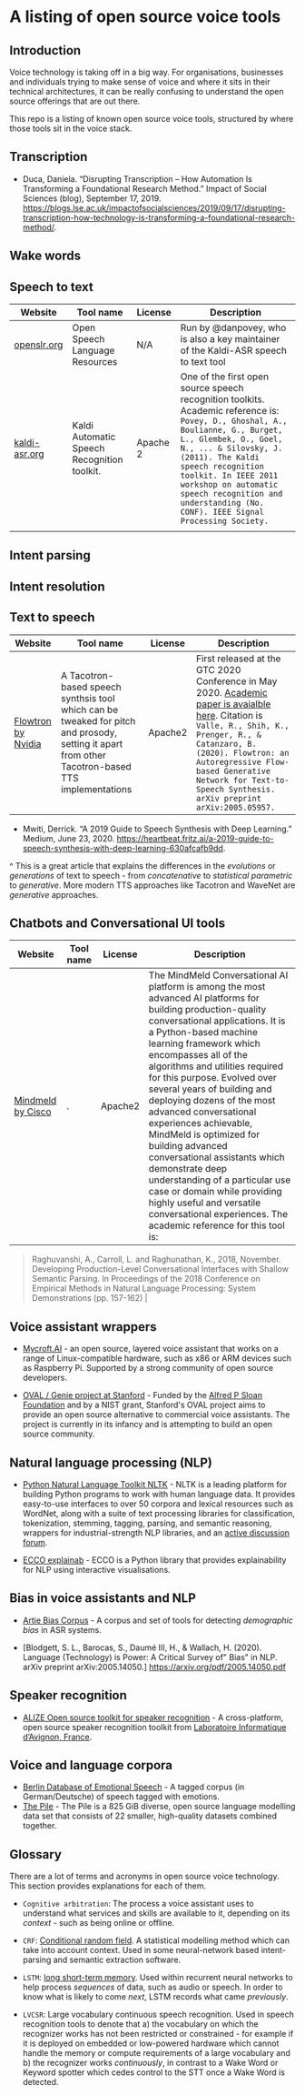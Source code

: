 # A listing of open source voice tools 

## Introduction 

Voice technology is taking off in a big way. For organisations, businesses and individuals trying to make sense of voice and where it sits in their technical architectures, it can be really confusing to understand the open source offerings that are out there. 

This repo is a listing of known open source voice tools, structured by where those tools sit in the voice stack. 

## Transcription 

* Duca, Daniela. “Disrupting Transcription – How Automation Is Transforming a Foundational Research Method.” Impact of Social Sciences (blog), September 17, 2019. https://blogs.lse.ac.uk/impactofsocialsciences/2019/09/17/disrupting-transcription-how-technology-is-transforming-a-foundational-research-method/.


## Wake words 

## Speech to text 

| Website | Tool name | License | Description |
|---------|-----------|---------|-------------|
|[openslr.org](https://openslr.org)|Open Speech Language Resources|N/A          |Run by @danpovey, who is also a key maintainer of the Kaldi-ASR speech to text tool             |Provides a place to host open speech datasets, corpora and so on.
| [kaldi-asr.org](https://kaldi-asr.org)        |Kaldi Automatic Speech Recognition toolkit.           |Apache 2         |One of the first open source speech recognition toolkits. Academic reference is: `Povey, D., Ghoshal, A., Boulianne, G., Burget, L., Glembek, O., Goel, N., ... & Silovsky, J. (2011). The Kaldi speech recognition toolkit. In IEEE 2011 workshop on automatic speech recognition and understanding (No. CONF). IEEE Signal Processing Society.`             |
|         |           |         |             |

## Intent parsing 

## Intent resolution 

## Text to speech 

| Website | Tool name | License | Description |
|---------|-----------|---------|-------------|
|[Flowtron by Nvidia](https://nv-adlr.github.io/Flowtron)|A Tacotron-based speech synthsis tool which can be tweaked for pitch and prosody, setting it apart from other Tacotron-based TTS implementations|Apache2         |First released at the GTC 2020 Conference in May 2020. [Academic paper is avaialble here](https://arxiv.org/pdf/2005.05957.pdf). Citation is `Valle, R., Shih, K., Prenger, R., & Catanzaro, B. (2020). Flowtron: an Autoregressive Flow-based Generative Network for Text-to-Speech Synthesis. arXiv preprint arXiv:2005.05957.`     

* Mwiti, Derrick. “A 2019 Guide to Speech Synthesis with Deep Learning.” Medium, June 23, 2020. https://heartbeat.fritz.ai/a-2019-guide-to-speech-synthesis-with-deep-learning-630afcafb9dd.

^ This is a great article that explains the differences in the _evolutions_ or _generations_ of text to speech - from _concatenative_ to _statistical parametric_ to _generative_. More modern TTS approaches like Tacotron and WaveNet are _generative_ approaches. 


## Chatbots and Conversational UI tools 

| Website | Tool name | License | Description |
|---------|-----------|---------|-------------|
|[Mindmeld by Cisco](https://github.com/cisco/mindmeld)|.|Apache2         | The MindMeld Conversational AI platform is among the most advanced AI platforms for building production-quality conversational applications. It is a Python-based machine learning framework which encompasses all of the algorithms and utilities required for this purpose. Evolved over several years of building and deploying dozens of the most advanced conversational experiences achievable, MindMeld is optimized for building advanced conversational assistants which demonstrate deep understanding of a particular use case or domain while providing highly useful and versatile conversational experiences. The academic reference for this tool is:

> Raghuvanshi, A., Carroll, L. and Raghunathan, K., 2018, November. Developing Production-Level Conversational Interfaces with Shallow Semantic Parsing. In Proceedings of the 2018 Conference on Empirical Methods in Natural Language Processing: System Demonstrations (pp. 157-162)
| 

## Voice assistant wrappers 

* [Mycroft.AI](https://mycroft.ai) - an open source, layered voice assistant that works on a range of Linux-compatible hardware, such as x86 or ARM devices such as Raspberry Pi. Supported by a strong community of open source developers. 

* [OVAL / Genie project at Stanford](https://oval.cs.stanford.edu/) - Funded by the [Alfred P Sloan Foundation](https://sloan.org/) and by a NIST grant, Stanford's OVAL project aims to provide an open source alternative to commercial voice assistants. The project is currently in its infancy and is attempting to build an open source community. 

## Natural language processing (NLP)

* [Python Natural Language Toolkit NLTK](http://www.nltk.org/) - NLTK is a leading platform for building Python programs to work with human language data. It provides easy-to-use interfaces to over 50 corpora and lexical resources such as WordNet, along with a suite of text processing libraries for classification, tokenization, stemming, tagging, parsing, and semantic reasoning, wrappers for industrial-strength NLP libraries, and an [active discussion forum](https://groups.google.com/g/nltk-users?pli=1).

* [ECCO explainab](https://www.eccox.io/) - ECCO is a Python library that provides explainability for NLP using interactive visualisations. 

## Bias in voice assistants and NLP

* [Artie Bias Corpus](https://github.com/artie-inc/artie-bias-corpus/) - A corpus and set of tools for detecting _demographic bias_ in ASR systems.

* [Blodgett, S. L., Barocas, S., Daumé III, H., & Wallach, H. (2020). Language (Technology) is Power: A Critical Survey of" Bias" in NLP. arXiv preprint arXiv:2005.14050.] https://arxiv.org/pdf/2005.14050.pdf

## Speaker recognition 

* [ALIZE Open source toolkit for speaker recognition](https://github.com/ALIZE-Speaker-Recognition) - A cross-platform, open source speaker recognition toolkit from [Laboratoire Informatique d’Avignon, France](https://alize.univ-avignon.fr/). 


## Voice and language corpora 

* [Berlin Database of Emotional Speech](http://emodb.bilderbar.info/download/) - A tagged corpus (in German/Deutsche) of speech tagged with emotions. 
* [The Pile](https://pile.eleuther.ai) - The Pile is a 825 GiB diverse, open source language modelling data set that consists of 22 smaller, high-quality datasets combined together. 


## Glossary 

There are a lot of terms and acronyms in open source voice technology. This section provides explanations for each of them. 

* `Cognitive arbitration`: The process a voice assistant uses to understand what services and skills are available to it, depending on its _context_ - such as being online or offline. 

* `CRF`: [Conditional random field](https://en.wikipedia.org/wiki/Conditional_random_field). A statistical modelling method which can take into account context. Used in some neural-network based intent-parsing and semantic extraction software. 

* `LSTM`: [long short-term memory](https://en.wikipedia.org/wiki/Long_short-term_memory). Used within recurrent neural networks to help process _sequences_ of data, such as audio or speech. In order to know what is likely to come _next_, LSTM records what came _previously_. 

* `LVCSR`: Large vocabulary continuous speech recognition. Used in speech recognition tools to denote that a) the vocabulary on which the recognizer works has not been restricted or constrained - for example if it is deployed on embedded or low-powered hardware which cannot handle the memory or compute requirements of a large vocabulary and b) the recognizer works _continuously_, in contrast to a Wake Word or Keyword spotter which cedes control to the STT once a Wake Word is detected. 



